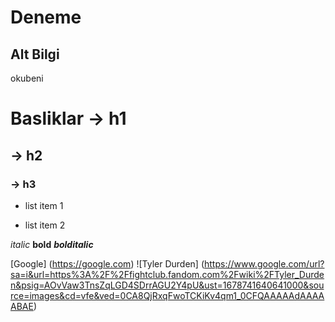 # Deneme

## Alt Bilgi
okubeni

# Basliklar -> h1
## -> h2
### -> h3

- list item 1
* list item 2

*italic* **bold** ***bolditalic***

[Google] (https://google.com)
![Tyler Durden] (https://www.google.com/url?sa=i&url=https%3A%2F%2Ffightclub.fandom.com%2Fwiki%2FTyler_Durden&psig=AOvVaw3TnsZqLGD4SDrrAGU2Y4pU&ust=1678741640641000&source=images&cd=vfe&ved=0CA8QjRxqFwoTCKiKv4qm1_0CFQAAAAAdAAAAABAE)
